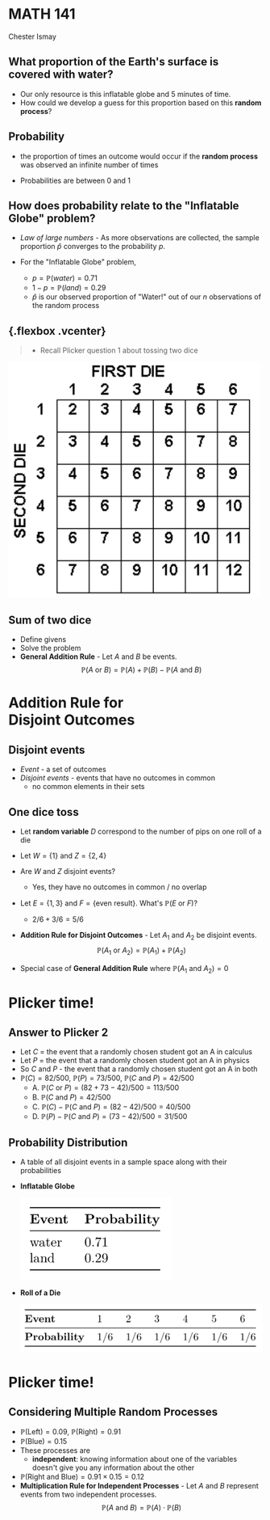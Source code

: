 # MATH 141
Chester Ismay  



## What proportion of the Earth's surface is covered with water?

- Our only resource is this inflatable globe and 5 minutes of time.
- How could we develop a guess for this proportion based on this **random process**?


## Probability

- the proportion of times an outcome would occur if the **random process** was observed an infinite number of times

- Probabilities are between 0 and 1

## How does probability relate to the "Inflatable Globe" problem?

- *Law of large numbers* - As more observations are collected, the sample proportion $\hat{p}$ converges to the probability $p$.

- For the "Inflatable Globe" problem,

    - $p = \mathbb{P}(water) = 0.71$
    - $1 - p = \mathbb{P}(land) = 0.29$
    - $\hat{p}$ is our observed proportion of "Water!" out of our $n$ observations of the random process

## {.flexbox .vcenter}

> - Recall Plicker question 1 about tossing two dice

<img src="../figs/dice_sum_table.gif" alt="dice_table" width="500">

## Sum of two dice

- Define givens
- Solve the problem
- **General Addition Rule** - Let $A$ and $B$ be events.
    $$\mathbb{P} (A \text{ or } B) = \mathbb{P}(A) + \mathbb{P}(B) - \mathbb{P} (A \text{ and } B)$$
    
# Addition Rule for <br> Disjoint Outcomes

## Disjoint events

- *Event* - a set of outcomes
- *Disjoint events* - events that have no outcomes in common
    - no common elements in their sets

## One dice toss

- Let **random variable** $D$ correspond to the number of pips on one roll of a die
- Let $W = \{1\}$ and $Z = \{2, 4\}$
- Are $W$ and $Z$ disjoint events?
    - Yes, they have no outcomes in common / no overlap
- Let $E = \{1, 3\}$ and $F = \{\text{even result}\}$. What's $\mathbb{P}(E \text{ or } F)$?
    - $2/6 + 3/6 = 5/6$
    
- **Addition Rule for Disjoint Outcomes** - Let $A_1$ and $A_2$ be disjoint events.
    $$\mathbb{P} (A_1 \text{ or } A_2) = \mathbb{P}(A_1) + \mathbb{P}(A_2)$$

- Special case of **General Addition Rule** where $\mathbb{P} (A_1 \text{ and } A_2) = 0$

# Plicker time!

## Answer to Plicker 2

  - Let $C$ = the event that a randomly chosen student got an A in calculus
  - Let $P$ = the event that a randomly chosen student got an A in physics
  - So $C \text{ and } P$ - the event that a randomly chosen student got an A in both
  - $\mathbb{P}(C) = 82/500$, $\mathbb{P}(P) = 73/500$, $\mathbb{P}(C \text{ and } P) = 42/500$
      - A. $\mathbb{P}(C \text{ or } P) = (82 + 73 - 42)/500 = 113/500$
      - B. $\mathbb{P}(C \text{ and } P) = 42/500$
      - C. $\mathbb{P}(C) - \mathbb{P}(C \text{ and } P) = (82 - 42)/500 = 40/500$
      - D. $\mathbb{P}(P) - \mathbb{P}(C \text{ and } P) = (73 - 42)/500 = 31/500$
  

## Probability Distribution

- A table of all disjoint events in a sample space along with their probabilities

- **Inflatable Globe**

    <img src="../figs/water_table.png" alt="water_table" width="300">
    
- **Roll of a Die**

    <img src="../figs/die_table.png" alt="die_table" width="600">

# Plicker time!
    
## Considering Multiple Random Processes

- $\mathbb{P}(\text{Left}) = 0.09$, $\mathbb{P}(\text{Right}) = 0.91$
- $\mathbb{P}(\text{Blue}) = 0.15$
- These processes are
    - **independent**: knowing information about one of the variables doesn't give you
    any information about the other
- $\mathbb{P}(\text{Right and Blue}) = 0.91 \times 0.15 = 0.12$
- **Multiplication Rule for Independent Processes** - Let $A$ and $B$ represent events from two independent processes.
$$\mathbb{P}(A \text{ and } B) = \mathbb{P}(A) \cdot \mathbb{P}(B)$$
